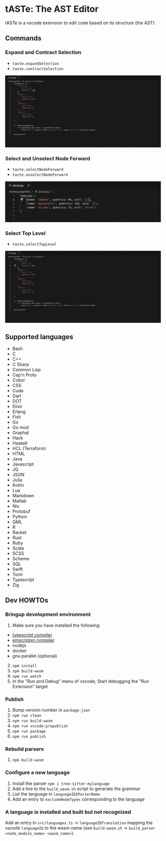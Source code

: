 # tASTe: The AST Editor

tASTe is a vscode extension to edit code based on its structure (the AST).

## Commands

### Expand and Contract Selection

- `taste.expandSelection`
- `taste.contractSelection`

![expand and contract selection](media/expand_contract_selection.gif)

### Select and Unselect Node Forward

- `taste.selectNodeForward`
- `taste.unselectNodeForward`

![expand and contract selection](media/select_node_forward.gif)

### Select Top Level

- `taste.selectTopLevel`

![select top level](media/select_top_level.gif)

## Supported languages

- Bash
- C
- C++
- C Sharp
- Common Lisp
- Cap'n Proto
- Cobol
- CSS
- Cuda
- Dart
- DOT
- Elixir
- Erlang
- Fish
- Go
- Go mod
- Graphql
- Hack
- Haskell
- HCL (Terraform)
- HTML
- Java
- Javascript
- JQ
- JSON
- Julia
- Kotlin
- Lua
- Markdown
- Matlab
- Nix
- Protobuf
- Python
- QML
- R
- Racket
- Rust
- Ruby
- Scala
- SCSS
- Scheme
- SQL
- Swift
- Toml
- Typescript
- Zig

## Dev HOWTOs

### Bringup development environment

1. Make sure you have installed the following:

- [typescript compiler](https://www.typescriptlang.org/download)
- [emscripten compiler](https://github.com/emscripten-core/emscripten)
- nodejs
- docker
- gnu parallel (optional)

2. `npm install`
3. `npm build-wasm`
4. `npm run watch`
5. In the "Run and Debug" menu of vscode, Start debugging the "Run Extension" target

### Publish

1. Bump version number in `package.json`
2. `npm run clean`
3. `npm run build-wasm`
4. `npm run vscode:prepublish`
5. `npm run package`
6. `npm run publish`

### Rebuild parsers

1. `npm build-wasm`

### Configure a new language

1. Install the parser `npm i tree-sitter-mylanguage`
2. Add a line to the `build_wasm.sh` script to generate the grammar
3. List the language in `languageID2ParserName`
4. Add an entry to `excludeNodeTypes` corresponding to the language

### A language is installed and built but not recognized

Add an entry in `src/languages.ts` -> `languageIDTranslation` mapping the vscode `languageID` to the wasm name (see `build-wasm.sh` -> `build_parser <node_module_name> <wasm_name>`).
